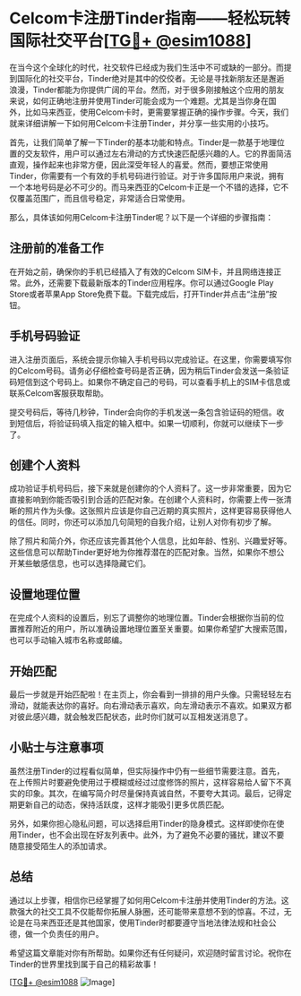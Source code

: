 # Celcom卡注册Tinder指南——轻松玩转国际社交平台[[TG💪+ @esim1088](https://t.me/s/esim1088)]

在当今这个全球化的时代，社交软件已经成为我们生活中不可或缺的一部分。而提到国际化的社交平台，Tinder绝对是其中的佼佼者。无论是寻找新朋友还是邂逅浪漫，Tinder都能为你提供广阔的平台。然而，对于很多刚接触这个应用的朋友来说，如何正确地注册并使用Tinder可能会成为一个难题。尤其是当你身在国外，比如马来西亚，使用Celcom卡时，更需要掌握正确的操作步骤。今天，我们就来详细讲解一下如何用Celcom卡注册Tinder，并分享一些实用的小技巧。

首先，让我们简单了解一下Tinder的基本功能和特点。Tinder是一款基于地理位置的交友软件，用户可以通过左右滑动的方式快速匹配感兴趣的人。它的界面简洁直观，操作起来也非常方便，因此深受年轻人的喜爱。然而，要想正常使用Tinder，你需要有一个有效的手机号码进行验证。对于许多国际用户来说，拥有一个本地号码是必不可少的。而马来西亚的Celcom卡正是一个不错的选择，它不仅覆盖范围广，而且信号稳定，非常适合日常使用。

那么，具体该如何用Celcom卡注册Tinder呢？以下是一个详细的步骤指南：

## 注册前的准备工作

在开始之前，确保你的手机已经插入了有效的Celcom SIM卡，并且网络连接正常。此外，还需要下载最新版本的Tinder应用程序。你可以通过Google Play Store或者苹果App Store免费下载。下载完成后，打开Tinder并点击“注册”按钮。

## 手机号码验证

进入注册页面后，系统会提示你输入手机号码以完成验证。在这里，你需要填写你的Celcom号码。请务必仔细检查号码是否正确，因为稍后Tinder会发送一条验证码短信到这个号码上。如果你不确定自己的号码，可以查看手机上的SIM卡信息或联系Celcom客服获取帮助。

提交号码后，等待几秒钟，Tinder会向你的手机发送一条包含验证码的短信。收到短信后，将验证码填入指定的输入框中。如果一切顺利，你就可以继续下一步了。

## 创建个人资料

成功验证手机号码后，接下来就是创建你的个人资料了。这一步非常重要，因为它直接影响到你能否吸引到合适的匹配对象。在创建个人资料时，你需要上传一张清晰的照片作为头像。这张照片应该是你自己近期的真实照片，这样更容易获得他人的信任。同时，你还可以添加几句简短的自我介绍，让别人对你有初步了解。

除了照片和简介外，你还应该完善其他个人信息，比如年龄、性别、兴趣爱好等。这些信息可以帮助Tinder更好地为你推荐潜在的匹配对象。当然，如果你不想公开某些敏感信息，也可以选择隐藏它们。

## 设置地理位置

在完成个人资料的设置后，别忘了调整你的地理位置。Tinder会根据你当前的位置推荐附近的用户，所以准确设置地理位置至关重要。如果你希望扩大搜索范围，也可以手动输入城市名称或邮编。

## 开始匹配

最后一步就是开始匹配啦！在主页上，你会看到一排排的用户头像。只需轻轻左右滑动，就能表达你的喜好。向右滑动表示喜欢，向左滑动表示不喜欢。如果双方都对彼此感兴趣，就会触发匹配状态，此时你们就可以互相发送消息了。

## 小贴士与注意事项

虽然注册Tinder的过程看似简单，但实际操作中仍有一些细节需要注意。首先，在上传照片时要避免使用过于模糊或经过过度修饰的照片，这样容易给人留下不真实的印象。其次，在编写简介时尽量保持真诚自然，不要夸大其词。最后，记得定期更新自己的动态，保持活跃度，这样才能吸引更多优质匹配。

另外，如果你担心隐私问题，可以选择启用Tinder的隐身模式。这样即使你在使用Tinder，也不会出现在好友列表中。此外，为了避免不必要的骚扰，建议不要随意接受陌生人的添加请求。

## 总结

通过以上步骤，相信你已经掌握了如何用Celcom卡注册并使用Tinder的方法。这款强大的社交工具不仅能帮你拓展人脉圈，还可能带来意想不到的惊喜。不过，无论是在马来西亚还是其他国家，使用Tinder时都要遵守当地法律法规和社会公德，做一个负责任的用户。

希望这篇文章能对你有所帮助。如果你还有任何疑问，欢迎随时留言讨论。祝你在Tinder的世界里找到属于自己的精彩故事！

[[TG💪+ @esim1088](https://t.me/s/esim1088) ![Image](https://i.postimg.cc/4NQfJmqS/Snipaste-2025-05-13-00-14-12.png)]